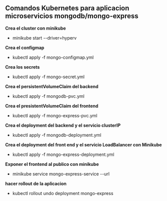 ## Comandos Kubernetes para aplicacion microservicios mongodb/mongo-express

**Crea el cluster con minikube**
- minikube start --driver=hyperv

**Crea el configmap**
- kubectl apply -f mongo-configmap.yml

**Crea los secrets**
- kubectl apply -f mongo-secret.yml

**Crea el persistentVolumeClaim del backend**
- kubectl apply -f mongodb-pvc.yml

**Crea el presistentVolumeClaim del frontend**
- kubectl apply -f mongo-express-pvc.yml

**Crea el deployment del backend y el servicio clusterIP**
- kubectl apply -f mongodb-deployment.yml

**Crea el deployment del front end y el servicio LoadBalancer con Minikube**
- kubectl apply -f mongo-express-deployment.yml

**Exponer el frontend al publico con minikube**
- minikube service mongo-express-service --url

**hacer rollout de la aplicacion**
- kubectl rollout undo deployment mongo-express
